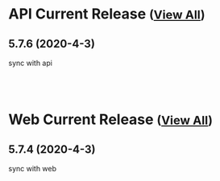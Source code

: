 
# API Current Release <small>([View All](/API.md))</small>
## 5.7.6 (2020-4-3)
sync with api

<br><br>
# Web Current Release <small>([View All](/Web.md))</small>
## 5.7.4 (2020-4-3)
sync with web

  